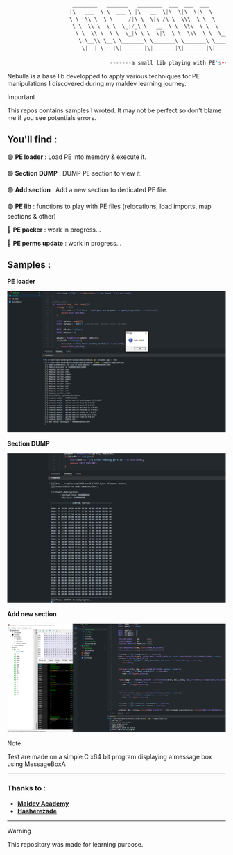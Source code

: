 ```C

                     ________   _______   ________  ___  ___  ___       ________     
                    |\   ___  \|\  ___ \ |\   __  \|\  \|\  \|\  \     |\   __  \    
                    \ \  \\ \  \ \   __/|\ \  \|\ /\ \  \\\  \ \  \    \ \  \|\  \   
                     \ \  \\ \  \ \  \_|/_\ \   __  \ \  \\\  \ \  \    \ \   __  \  
                      \ \  \\ \  \ \  \_|\ \ \  \|\  \ \  \\\  \ \  \____\ \  \ \  \ 
                       \ \__\\ \__\ \_______\ \_______\ \_______\ \_______\ \__\ \__\
                        \|__| \|__|\|_______|\|_______|\|_______|\|_______|\|__|\|__|
                                                                                     
                                 -------a small lib playing with PE's------   

```

Nebulla is a base lib developped to apply various techniques for PE manipulations I discovered during my maldev learning journey.

>[!Important]
>This repos contains samples I wroted. It may not be perfect so don't blame me if you see potentials errors.

## You'll find : 

🟢 **PE loader** : Load PE into memory & execute it.

🟢 **Section DUMP** : DUMP PE section to view it.

🟢 **Add section** : Add a new section to dedicated PE file.

🟢 **PE lib** : functions to play with PE files (relocations, load imports, map sections & other)

🔴 **PE packer** : work in progress...

🔴 **PE perms update** : work in progress...


## Samples : 

**PE loader**

<img src="https://github.com/Yekuuun/nebula/blob/main/assets/loader.png" alt="DebugInfo" />

**Section DUMP**

<img src="https://github.com/Yekuuun/nebula/blob/main/assets/dump.png" alt="DebugInfo" />

**Add new section**

<img src="https://github.com/Yekuuun/nebula/blob/main/assets/addSection.png" alt="DebugInfo" />

> [!Note]
>Test are made on a simple C x64 bit program displaying a message box using MessageBoxA

---

### Thanks to : 

- <strong><a href="https://github.com/orgs/Maldev-Academy/repositories">Maldev Academy</a></strong>
- <strong><a href="https://github.com/hasherezade">Hasherezade</a></strong>

---

> [!Warning]
> This repository was made for learning purpose.
